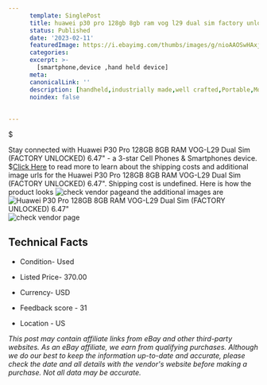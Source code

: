 ```yaml
---
      template: SinglePost
      title: huawei p30 pro 128gb 8gb ram vog l29 dual sim factory unlocked 6 47 
      status: Published
      date: '2023-02-11'
      featuredImage: https://i.ebayimg.com/thumbs/images/g/nioAAOSwHAxj5Jxx/s-l225.jpg
      categories: 
      excerpt: >-
        [smartphone,device ,hand held device]
      meta:
      canonicalLink: ''
      description: [handheld,industrially made,well crafted,Portable,Mobile,Compact,Convenient,Lightweight,Maneuverable,Man-portable,Miniature,Carriable,Hand-held,Light,Holdable,Transportable,Mobile device,Pocket-sized,On-the-go,Wireless,Cordless,Compact size,Convenient size, smartphone,device ,hand held device]
      noindex: false
      
        
---
```

$

Stay connected with Huawei P30 Pro 128GB 8GB RAM VOG-L29 Dual Sim (FACTORY UNLOCKED) 6.47" - a 3-star Cell Phones & Smartphones device.
$[Click Here](https://www.ebay.com/itm/175606029279?hash=item28e2ef5bdf%3Ag%3AnioAAOSwHAxj5Jxx&mkevt=1&mkcid=1&mkrid=711-53200-19255-0&campid=%253CePNCampaignId%253E&customid=%253CreferenceId%253E&toolid=10049) to read more to learn about the shipping costs and additional image urls for the Huawei P30 Pro 128GB 8GB RAM VOG-L29 Dual Sim (FACTORY UNLOCKED) 6.47". Shipping cost is undefined. Here is how the product looks ![check vendor page](https://i.ebayimg.com/thumbs/images/g/nioAAOSwHAxj5Jxx/s-l225.jpg)and the additional images are![Huawei P30 Pro 128GB 8GB RAM VOG-L29 Dual Sim (FACTORY UNLOCKED) 6.47"](https://i.ebayimg.com/images/g/nioAAOSwHAxj5Jxx/s-l1600.jpg)![check vendor page](https://origin-galleryplus.ebayimg.com/ws/web/175606029279_2_0_1/225x225.jpg,https://origin-galleryplus.ebayimg.com/ws/web/175606029279_3_0_1/225x225.jpg,https://origin-galleryplus.ebayimg.com/ws/web/175606029279_4_0_1/225x225.jpg,https://origin-galleryplus.ebayimg.com/ws/web/175606029279_5_0_1/225x225.jpg,https://origin-galleryplus.ebayimg.com/ws/web/175606029279_6_0_1/225x225.jpg,https://origin-galleryplus.ebayimg.com/ws/web/175606029279_7_0_1/225x225.jpg,https://origin-galleryplus.ebayimg.com/ws/web/175606029279_8_0_1/225x225.jpg,https://origin-galleryplus.ebayimg.com/ws/web/175606029279_9_0_1/225x225.jpg)



 ## Technical Facts 



     
      

 - Condition- Used 


      

 - Listed Price- 370.00 


      

 - Currency- USD 


      

 - Feedback score - 31 


      

 - Location - US 


      
      

 *_This post may contain affiliate links from eBay and other third-party websites. As an eBay affiliate, we earn from qualifying purchases. Although we do our best to keep the information up-to-date and accurate, please check the date and all details with the vendor's website before making a purchase. Not all data may be accurate._*







